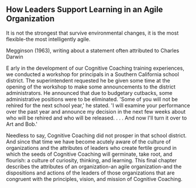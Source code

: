 ## How Leaders Support Learning in an Agile Organization

It is not the strongest that survive environmental changes, it is the most flexible-the most intelligently agile.

Megginson (1963), writing about a statement often attributed to Charles Darwin

E arly in the development of our Cognitive Coaching training experiences, we conducted a workshop for principals in a Southern California school district. The superintendent requested he be given some time at the opening of the workshop to make some announcements to the district administrators. He announced that due to budgetary cutbacks, some administrative positions were to be eliminated. 'Some of you will not be rehired for the next school year,' he stated. 'I will examine your performance over the past year and announce my decision in the next few weeks about who will be rehired and who will be released. . . . And now I'll turn it over to Art and Bob.'

Needless to say, Cognitive Coaching did not prosper in that school district. And since that time we have become acutely aware of the culture of organizations and the attributes of leaders who create fertile ground in which the seeds of Cognitive Coaching will germinate, take root, and flourish: a culture of curiosity, thinking, and learning. This final chapter describes the attributes of an organization-an agile organization-and the dispositions and actions of the leaders of those organizations that are congruent with the principles, vision, and mission of Cognitive Coaching.